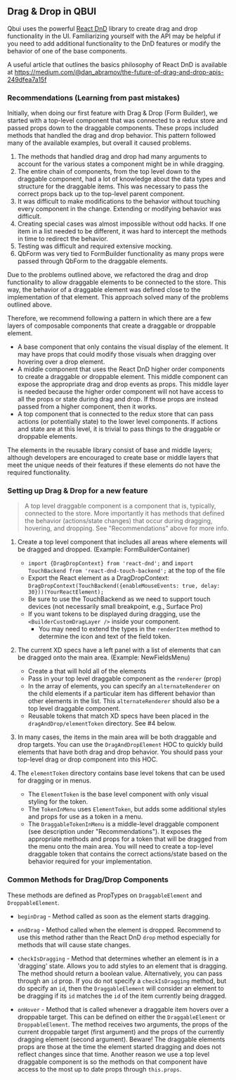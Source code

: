 ## Drag & Drop in QBUI

Qbui uses the powerful [React DnD](https://react-dnd.github.io/react-dnd/) library to create drag and drop functionality in the UI. 
Familiarizing yourself with the API may be helpful if you need to add additional functionality to the DnD features or modify
the behavior of one of the base components.

A useful article that outlines the basics philosophy of React DnD is available at https://medium.com/@dan_abramov/the-future-of-drag-and-drop-apis-249dfea7a15f

### Recommendations (Learning from past mistakes)

Initially, when doing our first feature with Drag & Drop (Form Builder), we started with a top-level component that
was connected to a redux store and passed props down to the draggable components. These props included methods that
handled the drag and drop behavior. This pattern followed many of the available examples, but overall it caused problems.

1. The methods that handled drag and drop had many arguments to account for the various states a component might be in while dragging.
2. The entire chain of components, from the top level down to the draggable component, had a lot of knowledge about the data types
and structure for the draggable items. This was necessary to pass the correct props back up to the top-level parent component.
3. It was difficult to make modifications to the behavior without touching every component in the change. Extending or modifying
behavior was difficult.
4. Creating special cases was almost impossible without odd hacks. If one item in a list needed to be different, it was hard to intercept
the methods in time to redirect the behavior.
5. Testing was difficult and required extensive mocking.
6. QbForm was very tied to FormBuilder functionality as many props were passed through QbForm to the draggable elements.

Due to the problems outlined above, we refactored the drag and drop functionality to allow draggable elements to be connected to the store.
This way, the behavior of a draggable element was defined close to the implementation of that element. This approach solved many of 
the problems outlined above.

Therefore, we recommend following a pattern in which there are a few layers of composable components that create a draggable or
droppable element.

- A base component that only contains the visual display of the element. It may have props that could modify those visuals when dragging 
over hovering over a drop element.
- A middle component that uses the React DnD higher order components to create a draggable or droppable element. This middle
 component can expose the appropriate drag and drop events as props. This middle layer is needed because the higher order component will
 not have access to all the props or state during drag and drop. If those props are instead passed from a higher component, then it works.
- A top component that is connected to the redux store that can pass actions (or potentially state) to the lower level components. If actions
and state are at this level, it is trivial to pass things to the draggable or droppable elements.

The elements in the reusable library consist of base and middle layers; although developers are encouraged to create base or 
middle layers that meet the unique needs of their features if these elements do not have the required functionality.

### Setting up Drag & Drop for a new feature

> A top level draggable component is a component that is, typically, connected to the store. More importantly it has methods
that defined the behavior (actions/state changes) that occur during dragging, hovering, and dropping. See "Recommendations"
above for more info.

1. Create a top level component that includes all areas where elements will be dragged and dropped. (Example: FormBuilderContainer)
    - `import {DragDropContext} from 'react-dnd';` and `import TouchBackend from 'react-dnd-touch-backend';` at the top of the file
    - Export the React element as a DragDropContext: `DragDropContext(TouchBackend({enableMouseEvents: true, delay: 30}))(YourReactElement);`
    - Be sure to use the TouchBackend as we need to support touch devices (not necessarily small breakpoint, e.g., Surface Pro)
    - If you want tokens to be displayed during dragging, use the `<BuilderCustomDragLayer />` inside your component.
        - You may need to extend the types in the `renderItem` method to determine the icon and text of the field token.

2. The current XD specs have a left panel with a list of elements that can be dragged onto the main area. (Example: NewFieldsMenu)
    - Create a <ListOFElements> that will hold all of the elements
    - Pass in your top level draggable component as the `renderer` (prop)
    - In the array of elements, you can specify an `alternateRenderer` on the child elements if a particular item
    has different behavior than other elements in the list. This `alternateRenderer` should also be a top level draggable component.
    - Reusable tokens that match XD specs have been placed in the `dragAndDrop/elementToken` directory. See #4 below.
    
3. In many cases, the items in the main area will be both draggable and drop targets. You can use the `DragAndDropElement` HOC to 
quickly build elements that have both drag and drop behavior. You should pass your top-level drag or drop component into this HOC.

4. The `elementToken` directory contains base level tokens that can be used for dragging or in menus.
    - The `ElementToken` is the base level component with only visual styling for the token.
    - The `TokenInMenu` uses `ElementToken`, but adds some additional styles and props for use as a token in a menu.
    - The `DraggableTokenInMenu` is a middle-level draggable component (see description under "Recommendations"). It exposes the 
    appropriate methods and props for a token that will be dragged from the menu onto the main area. You will need to create a 
    top-level draggable token that contains the correct actions/state based on the behavior required for your implementation.

### Common Methods for Drag/Drop Components

These methods are defined as PropTypes on `DraggableElement` and `DroppableElement`.

- `beginDrag` - Method called as soon as the element starts dragging.

- `endDrag` - Method called when the element is dropped. Recommend to use this method rather than the React DnD `drop` method especially
for methods that will cause state changes.

- `checkIsDragging` - Method that determines whether an element is in a 'dragging' state. Allows you to add styles to an element
that is dragging. The method should return a boolean value. Alternatively, you can pass through an `id` prop. If you do not specify
a `checkIsDragging` method, but do specify an `id`, then the `DraggableElement` will consider an element to be dragging if its `id` matches
the `id` of the item currently being dragged.

- `onHover` - Method that is called whenever a draggable item hovers over a droppable target. This can be defined on either the 
`DraggableElement` or `DroppableElement`. The method receives two arguments, the props of the current droppable target (first argument) and
the props of the currently dragging element (second argument). Beware! The draggable elements props are those at the time the element started 
dragging and does not reflect changes since that time. Another reason we use a top level draggable component is so the methods on that component 
have access to the most up to date props through `this.props`.

